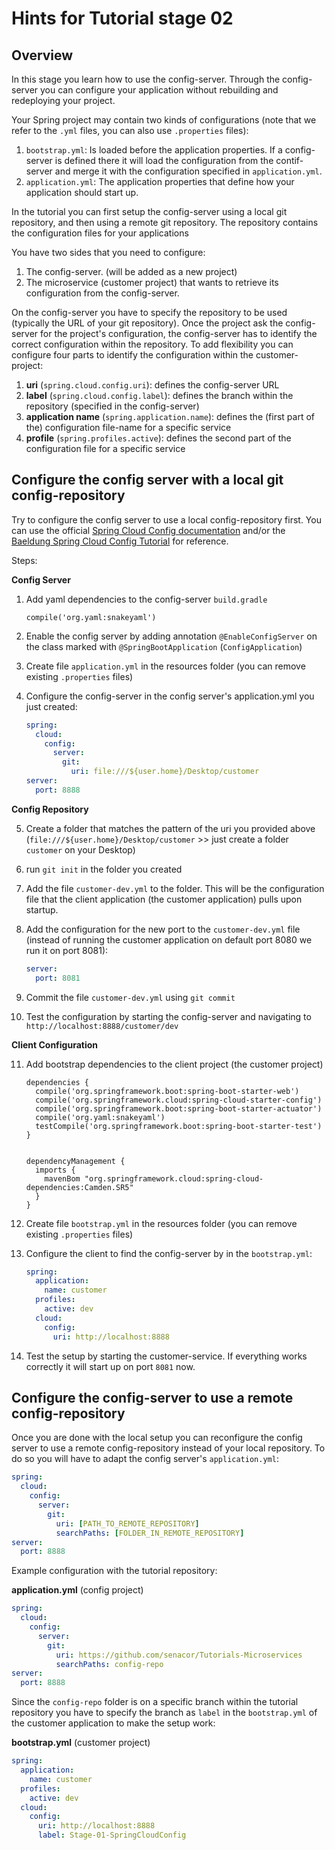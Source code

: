 # Hints for Tutorial stage 02

## Overview

In this stage you learn how to use the config-server. Through the config-server you can configure your application without rebuilding and redeploying your project. 

Your Spring project may contain two kinds of configurations (note that we refer to the ```.yml``` files, you can also use ```.properties``` files):

1. ```bootstrap.yml```: Is loaded before the application properties. If a config-server is defined there it will load the configuration from the contif-server and merge it with the configuration specified in ```application.yml```.
2. ```application.yml```: The application properties that define how your application should start up.

In the tutorial you can first setup the config-server using a local git repository, and then using a remote git repository. The repository contains the configuration files for your applications

You have two sides that you need to configure:

1. The config-server. (will be added as a new project)
2. The microservice (customer project) that wants to retrieve its configuration from the config-server.

On the config-server you have to specify the repository to be used (typically the URL of your git repository).
Once the project ask the config-server for the project's configuration, the config-server has to identify the correct configuration within the repository. To add flexibility you can configure four parts to identify the configuration within the customer-project:

1. **uri** (```spring.cloud.config.uri```): defines the config-server URL
2. **label** (```spring.cloud.config.label```): defines the branch within the repository (specified in the config-server)
3. **application name** (```spring.application.name```): defines the (first part of the) configuration file-name for a specific service
4. **profile** (```spring.profiles.active```): defines the second part of the configuration file for a specific service

## Configure the config server with a local git config-repository

Try to configure the config server to use a local config-repository first. You can use the official [Spring Cloud Config documentation](https://cloud.spring.io/spring-cloud-config/spring-cloud-config.html) and/or the [Baeldung Spring Cloud Config Tutorial](http://www.baeldung.com/spring-cloud-configuration) for reference.

Steps:

**Config Server**

1. Add yaml dependencies to the config-server ```build.gradle```
    ```
    compile('org.yaml:snakeyaml')
    ```
2. Enable the config server by adding annotation ```@EnableConfigServer``` on the class marked with ```@SpringBootApplication``` (```ConfigApplication```)
3. Create file ```application.yml``` in the resources folder (you can remove existing ```.properties``` files)
4. Configure the config-server in the config server's application.yml you just created:

    ```YAML
    spring:
      cloud:
        config:
          server:
            git:
              uri: file:///${user.home}/Desktop/customer
    server:
      port: 8888
    ```

**Config Repository**

5. Create a folder that matches the pattern of the uri you provided above (```file:///${user.home}/Desktop/customer``` >> just create a folder ```customer``` on your Desktop)
6. run ```git init``` in the folder you created
7. Add the file ```customer-dev.yml``` to the folder. This will be the configuration file that the client application (the customer application) pulls upon startup.
8. Add the configuration for the new port to the ```customer-dev.yml``` file (instead of running the customer application on default port 8080 we run it on port 8081):

    ```YAML
    server:
      port: 8081
    ```

9. Commit the file ```customer-dev.yml``` using ```git commit```
10. Test the configuration by starting the config-server and navigating to ```http://localhost:8888/customer/dev```

**Client Configuration**

11. Add bootstrap dependencies to the client project (the customer project)

    ```
    dependencies {
      compile('org.springframework.boot:spring-boot-starter-web')
      compile('org.springframework.cloud:spring-cloud-starter-config')
      compile('org.springframework.boot:spring-boot-starter-actuator')
      compile('org.yaml:snakeyaml')
      testCompile('org.springframework.boot:spring-boot-starter-test')
    }


    dependencyManagement {
      imports {
        mavenBom "org.springframework.cloud:spring-cloud-dependencies:Camden.SR5"
      }
    }
    ```

12. Create file ```bootstrap.yml``` in the resources folder (you can remove existing ```.properties``` files)
13. Configure the client to find the config-server by in the ```bootstrap.yml```:

    ```YAML
    spring:
      application:
        name: customer
      profiles:
        active: dev
      cloud:
        config:
          uri: http://localhost:8888
    ```

14. Test the setup by starting the customer-service. If everything works correctly it will start up on port ```8081``` now.

## Configure the config-server to use a remote config-repository

Once you are done with the local setup you can reconfigure the config server to use a remote config-repository instead of your local repository. To do so you will have to adapt the config server's ```application.yml```:

```YAML
spring:
  cloud:
    config:
      server:
        git:
          uri: [PATH_TO_REMOTE_REPOSITORY]
          searchPaths: [FOLDER_IN_REMOTE_REPOSITORY]
server:
  port: 8888
```

Example configuration with the tutorial repository:

**application.yml** (config project)

```YAML
spring:
  cloud:
    config:
      server:
        git:
          uri: https://github.com/senacor/Tutorials-Microservices
          searchPaths: config-repo
server:
  port: 8888
```

Since the ```config-repo``` folder is on a specific branch within the tutorial repository you have to specify the branch as ```label``` in the ```bootstrap.yml``` of the customer application to make the setup work:

**bootstrap.yml** (customer project)

```YAML
spring:
  application:
    name: customer
  profiles:
    active: dev
  cloud:
    config:
      uri: http://localhost:8888
      label: Stage-01-SpringCloudConfig
```
